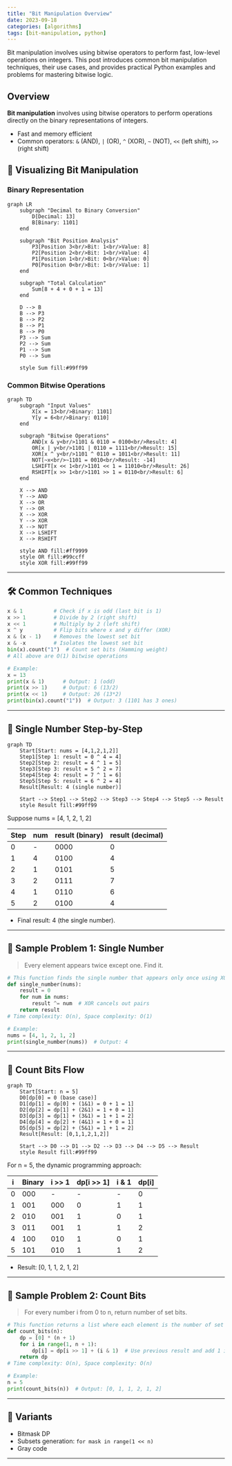 ```yaml
---
title: "Bit Manipulation Overview"
date: 2023-09-18
categories: [algorithms]
tags: [bit-manipulation, python]
---
```


Bit manipulation involves using bitwise operators to perform fast, low-level operations on integers. This post introduces common bit manipulation techniques, their use cases, and provides practical Python examples and problems for mastering bitwise logic.

## Overview

**Bit manipulation** involves using bitwise operators to perform operations directly on the binary representations of integers.

- Fast and memory efficient
- Common operators: `&` (AND), `|` (OR), `^` (XOR), `~` (NOT), `<<` (left shift), `>>` (right shift)

## 🧩 Visualizing Bit Manipulation

### Binary Representation

```mermaid
graph LR
    subgraph "Decimal to Binary Conversion"
        D[Decimal: 13]
        B[Binary: 1101]
    end
    
    subgraph "Bit Position Analysis"
        P3[Position 3<br/>Bit: 1<br/>Value: 8]
        P2[Position 2<br/>Bit: 1<br/>Value: 4]
        P1[Position 1<br/>Bit: 0<br/>Value: 0]
        P0[Position 0<br/>Bit: 1<br/>Value: 1]
    end
    
    subgraph "Total Calculation"
        Sum[8 + 4 + 0 + 1 = 13]
    end
    
    D --> B
    B --> P3
    B --> P2
    B --> P1
    B --> P0
    P3 --> Sum
    P2 --> Sum
    P1 --> Sum
    P0 --> Sum
    
    style Sum fill:#99ff99
```

### Common Bitwise Operations

```mermaid
graph TD
    subgraph "Input Values"
        X[x = 13<br/>Binary: 1101]
        Y[y = 6<br/>Binary: 0110]
    end
    
    subgraph "Bitwise Operations"
        AND[x & y<br/>1101 & 0110 = 0100<br/>Result: 4]
        OR[x | y<br/>1101 | 0110 = 1111<br/>Result: 15]
        XOR[x ^ y<br/>1101 ^ 0110 = 1011<br/>Result: 11]
        NOT[~x<br/>~1101 = 0010<br/>Result: -14]
        LSHIFT[x << 1<br/>1101 << 1 = 11010<br/>Result: 26]
        RSHIFT[x >> 1<br/>1101 >> 1 = 0110<br/>Result: 6]
    end
    
    X --> AND
    Y --> AND
    X --> OR
    Y --> OR
    X --> XOR
    Y --> XOR
    X --> NOT
    X --> LSHIFT
    X --> RSHIFT
    
    style AND fill:#ff9999
    style OR fill:#99ccff
    style XOR fill:#99ff99
```

---

## 🛠️ Common Techniques

```python
x & 1          # Check if x is odd (last bit is 1)
x >> 1         # Divide by 2 (right shift)
x << 1         # Multiply by 2 (left shift)
x ^ y          # Flip bits where x and y differ (XOR)
x & (x - 1)    # Removes the lowest set bit
x & -x         # Isolates the lowest set bit
bin(x).count("1")  # Count set bits (Hamming weight)
# All above are O(1) bitwise operations

# Example:
x = 13
print(x & 1)      # Output: 1 (odd)
print(x >> 1)     # Output: 6 (13/2)
print(x << 1)     # Output: 26 (13*2)
print(bin(x).count("1"))  # Output: 3 (1101 has 3 ones)
```

---

## 🧩 Single Number Step-by-Step

```mermaid
graph TD
    Start[Start: nums = [4,1,2,1,2]]
    Step1[Step 1: result = 0 ^ 4 = 4]
    Step2[Step 2: result = 4 ^ 1 = 5]
    Step3[Step 3: result = 5 ^ 2 = 7]
    Step4[Step 4: result = 7 ^ 1 = 6]
    Step5[Step 5: result = 6 ^ 2 = 4]
    Result[Result: 4 (single number)]

    Start --> Step1 --> Step2 --> Step3 --> Step4 --> Step5 --> Result
    style Result fill:#99ff99
```

Suppose nums = [4, 1, 2, 1, 2]

| Step | num | result (binary) | result (decimal) |
|------|----|-----------------|------------------|
| 0    | -  | 0000            | 0                |
| 1    | 4  | 0100            | 4                |
| 2    | 1  | 0101            | 5                |
| 3    | 2  | 0111            | 7                |
| 4    | 1  | 0110            | 6                |
| 5    | 2  | 0100            | 4                |

- Final result: 4 (the single number).

---

## 📘 Sample Problem 1: Single Number

> Every element appears twice except one. Find it.

```python
# This function finds the single number that appears only once using XOR.
def single_number(nums):
    result = 0
    for num in nums:
        result ^= num  # XOR cancels out pairs
    return result
# Time complexity: O(n), Space complexity: O(1)

# Example:
nums = [4, 1, 2, 1, 2]
print(single_number(nums))  # Output: 4
```

---

## 🧩 Count Bits Flow

```mermaid
graph TD
    Start[Start: n = 5]
    D0[dp[0] = 0 (base case)]
    D1[dp[1] = dp[0] + (1&1) = 0 + 1 = 1]
    D2[dp[2] = dp[1] + (2&1) = 1 + 0 = 1]
    D3[dp[3] = dp[1] + (3&1) = 1 + 1 = 2]
    D4[dp[4] = dp[2] + (4&1) = 1 + 0 = 1]
    D5[dp[5] = dp[2] + (5&1) = 1 + 1 = 2]
    Result[Result: [0,1,1,2,1,2]]

    Start --> D0 --> D1 --> D2 --> D3 --> D4 --> D5 --> Result
    style Result fill:#99ff99
```

For n = 5, the dynamic programming approach:

| i | Binary | i >> 1 | dp[i >> 1] | i & 1 | dp[i] |
|---|--------|--------|------------|-------|-------|
| 0 | 000    | -      | -          | -     | 0     |
| 1 | 001    | 000    | 0          | 1     | 1     |
| 2 | 010    | 001    | 1          | 0     | 1     |
| 3 | 011    | 001    | 1          | 1     | 2     |
| 4 | 100    | 010    | 1          | 0     | 1     |
| 5 | 101    | 010    | 1          | 1     | 2     |

- Result: [0, 1, 1, 2, 1, 2]

---

## 📘 Sample Problem 2: Count Bits

> For every number i from 0 to n, return number of set bits.

```python
# This function returns a list where each element is the number of set bits in i.
def count_bits(n):
    dp = [0] * (n + 1)
    for i in range(1, n + 1):
        dp[i] = dp[i >> 1] + (i & 1)  # Use previous result and add 1 if last bit is set
    return dp
# Time complexity: O(n), Space complexity: O(n)

# Example:
n = 5
print(count_bits(n))  # Output: [0, 1, 1, 2, 1, 2]
```

---

## 🔁 Variants

- Bitmask DP
- Subsets generation: `for mask in range(1 << n)`
- Gray code

---

